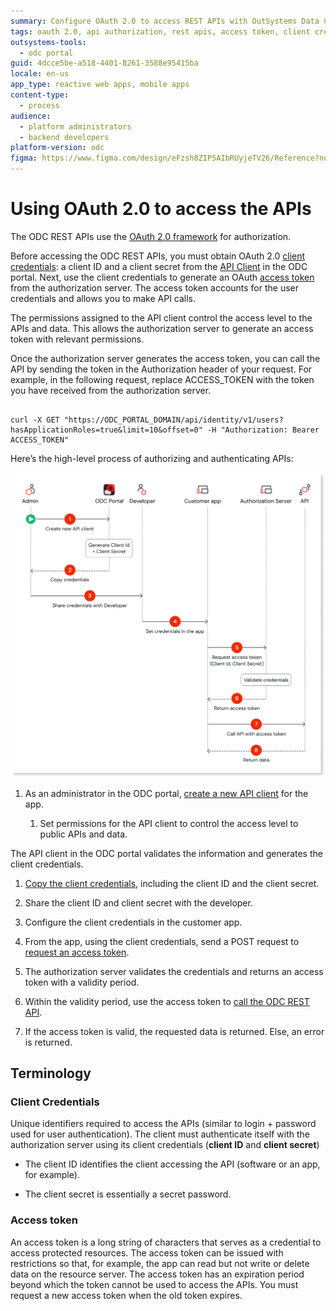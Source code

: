 ```yaml
---
summary: Configure OAuth 2.0 to access REST APIs with OutSystems Data Cloud (ODC), obtain client credentials, generate access tokens, and authorize API calls.
tags: oauth 2.0, api authorization, rest apis, access token, client credentials
outsystems-tools:
  - odc portal
guid: 4dcce5be-a518-4401-8261-3588e95415ba
locale: en-us
app_type: reactive web apps, mobile apps
content-type:
  - process
audience:
  - platform administrators
  - backend developers
platform-version: odc
figma: https://www.figma.com/design/eFzsh8ZIP5AIbRUyjeTV26/Reference?node-id=3492-39
---
```


# Using OAuth 2.0 to access the APIs

The ODC REST APIs use the [OAuth 2.0 framework](https://datatracker.ietf.org/doc/html/rfc6749) for authorization.

Before accessing the ODC REST APIs, you must obtain OAuth 2.0 [client credentials](#client-credentials): a client ID and a client secret from the [API Client](about-api-client.md) in the ODC portal. Next, use the client credentials to generate an OAuth [access token](#access-token) from the authorization server. The access token accounts for the user credentials and allows you to make API calls.

The permissions assigned to the API client control the access level to the APIs and data.
This allows the authorization server to generate an access token with relevant permissions.

Once the authorization server generates the access token, you can call the API by sending the token in the Authorization header of your request. For example, in the following request, replace ACCESS_TOKEN with the token you have received from the authorization server.

```curl

curl -X GET "https://ODC_PORTAL_DOMAIN/api/identity/v1/users?hasApplicationRoles=true&limit=10&offset=0" -H "Authorization: Bearer ACCESS_TOKEN"

```

Here’s the high-level process of authorizing and authenticating APIs:

![Diagram showing the process of authorizing and authenticating APIs using OAuth 2.0. Steps include creating an API client, generating and sharing client credentials, setting credentials in the app, requesting and validating an access token, and calling the API with the access token.](images/authentication-auth-flow-diag.png "OAuth 2.0 Authorization and Authentication Flow")

1. As an administrator in the ODC portal, [create a new API client](create-api-client.md) for the app.

   1. Set permissions for the API client to control the access level to public APIs and data.

The API client in the ODC portal validates the information and generates the client credentials.

1. [Copy the client credentials](create-api-client.md#copy-client-credentials), including the client ID and the client secret.

1. Share the client ID and client secret with the developer.

1. Configure the client credentials in the customer app.

1. From the app, using the client credentials, send a POST request to [request an access token](get-access-token.md).

1. The authorization server validates the credentials and returns an access token with a validity period.

1. Within the validity period, use the access token to [call the ODC REST API](call-api.md).

1. If the access token is valid, the requested data is returned. Else, an error is returned.

## Terminology

### Client Credentials

Unique identifiers required to access the APIs (similar to login + password used for user authentication). The client must authenticate itself with the authorization server using its client credentials (**client ID** and **client secret**)

* The client ID identifies the client accessing the API (software or an app, for example).

* The client secret is essentially a secret password.

### Access token

An access token is a long string of characters that serves as a credential to access protected resources. The access token can be issued with restrictions so that, for example, the app can read but not write or delete data on the resource server. The access token has an expiration period beyond which the token cannot be used to access the APIs.  You must request a new access token when the old token expires.
